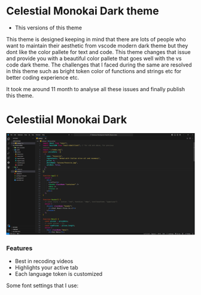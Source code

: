 # Celestial Monokai Dark theme

* This versions of this theme

This theme is designed keeping in mind that there are lots of
people who want to maintain their aesthetic from vscode modern dark theme but they dont like the color pallete for text and code. This theme changes that issue and provide you with a beautiful color pallete that goes well with the vs code dark theme. The challenges that I faced during the same are resolved in this theme such as bright token color of functions and strings etc for better coding experience etc.

It took me around 11 month to analyse all these issues and finally publish this theme.


# Celestiial Monokai Dark
![Image](images/dark-theme.png)

### Features

+ Best in recoding videos
+ Highlights your active tab
+ Each language token is customized

Some font settings that I use:

